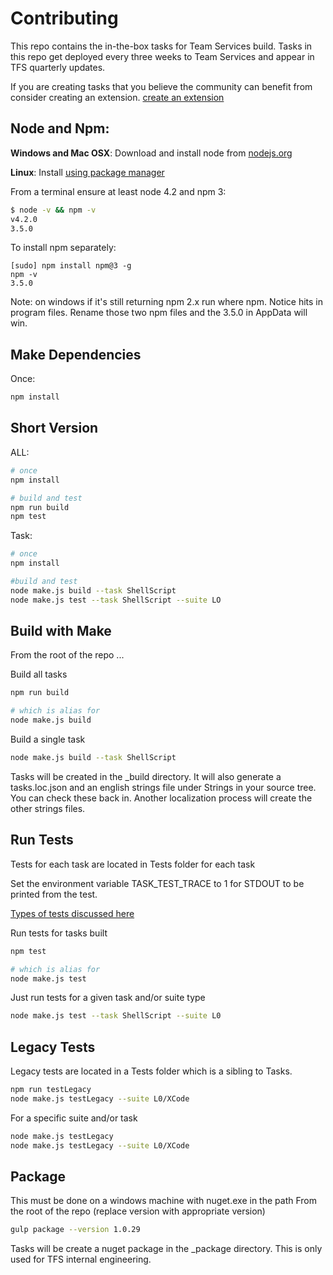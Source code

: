 # Contributing

This repo contains the in-the-box tasks for Team Services build.  Tasks in this repo get deployed every three weeks to Team Services and appear in TFS quarterly updates.

If you are creating tasks that you believe the community can benefit from consider creating an extension.
[create an extension](https://www.visualstudio.com/integrate/extensions/develop/add-build-task)

## Node and Npm:
**Windows and Mac OSX**: Download and install node from [nodejs.org](http://nodejs.org/)

**Linux**: Install [using package manager](https://github.com/joyent/node/wiki/Installing-Node.js-via-package-manager)

From a terminal ensure at least node 4.2 and npm 3:
```bash
$ node -v && npm -v
v4.2.0
3.5.0
```

To install npm separately:
```
[sudo] npm install npm@3 -g
npm -v
3.5.0
```

Note: on windows if it's still returning npm 2.x run where npm.  Notice hits in program files. Rename those two npm files and the 3.5.0 in AppData will win.

## Make Dependencies

Once:
```bash
npm install
```

## Short Version

ALL:

``` bash
# once
npm install

# build and test
npm run build
npm test
```

Task:

```bash
# once
npm install

#build and test
node make.js build --task ShellScript
node make.js test --task ShellScript --suite LO
```

## Build with Make

From the root of the repo ...

Build all tasks

```bash
npm run build

# which is alias for
node make.js build
```

Build a single task

```bash
node make.js build --task ShellScript
```

Tasks will be created in the _build directory.  It will also generate a tasks.loc.json and an english strings file under Strings in your source tree.  You can check these back in.  Another localization process will create the other strings files.

## Run Tests

Tests for each task are located in Tests folder for each task

Set the environment variable TASK_TEST_TRACE to 1 for STDOUT to be printed from the test.

[Types of tests discussed here](runningtests.md)

Run tests for tasks built

```bash
npm test

# which is alias for
node make.js test
```

Just run tests for a given task and/or suite type

```bash
node make.js test --task ShellScript --suite L0
```

## Legacy Tests

Legacy tests are located in a Tests folder which is a sibling to Tasks.

```bash
npm run testLegacy
node make.js testLegacy --suite L0/XCode
```

For a specific suite and/or task

```bash
node make.js testLegacy
node make.js testLegacy --suite L0/XCode
```

## Package
This must be done on a windows machine with nuget.exe in the path
From the root of the repo (replace version with appropriate version)
```bash
gulp package --version 1.0.29
```

Tasks will be create a nuget package in the _package directory.  This is only used for TFS internal engineering.

